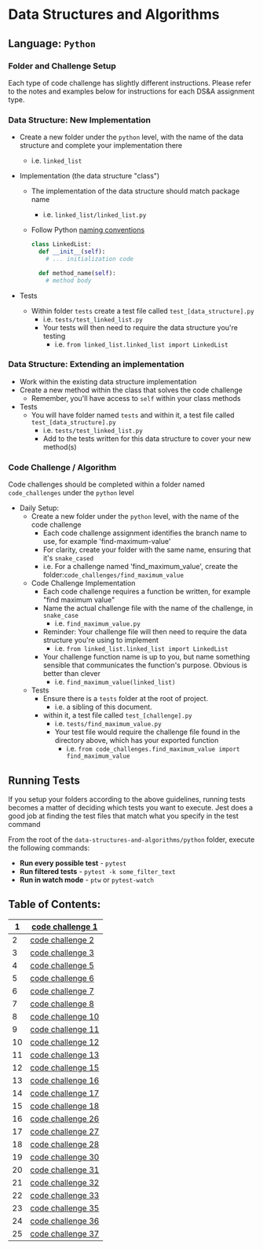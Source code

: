 # Data Structures and Algorithms

## Language: `Python`

### Folder and Challenge Setup

Each type of code challenge has slightly different instructions. Please refer to the notes and examples below for instructions for each DS&A assignment type.

### Data Structure: New Implementation

- Create a new folder under the `python` level, with the name of the data structure and complete your implementation there
  - i.e. `linked_list`
- Implementation (the data structure "class")
  - The implementation of the data structure should match package name
    - i.e. `linked_list/linked_list.py`
  - Follow Python [naming conventions](https://www.python.org/dev/peps/pep-0008/#naming-conventions)

    ```python
    class LinkedList:
      def __init__(self):
        # ... initialization code

      def method_name(self):
        # method body
    ```

- Tests
  - Within folder `tests` create a test file called `test_[data_structure].py`
    - i.e. `tests/test_linked_list.py`
    - Your tests will then need to require the data structure you're testing
      - i.e. `from linked_list.linked_list import LinkedList`

### Data Structure: Extending an implementation

- Work within the existing data structure implementation
- Create a new method within the class that solves the code challenge
  - Remember, you'll have access to `self` within your class methods
- Tests
  - You will have folder named `tests` and within it, a test file called `test_[data_structure].py`
    - i.e. `tests/test_linked_list.py`
    - Add to the tests written for this data structure to cover your new method(s)

### Code Challenge / Algorithm

Code challenges should be completed within a folder named `code_challenges` under the `python` level

- Daily Setup:
  - Create a new folder under the `python` level, with the name of the code challenge
    - Each code challenge assignment identifies the branch name to use, for example 'find-maximum-value'
    - For clarity, create your folder with the same name, ensuring that it's `snake_cased`
    - i.e. For a challenge named 'find_maximum_value', create the folder:`code_challenges/find_maximum_value`
  - Code Challenge Implementation
    - Each code challenge requires a function be written, for example "find maximum value"
    - Name the actual challenge file with the name of the challenge, in `snake_case`
      - i.e. `find_maximum_value.py`
    - Reminder: Your challenge file will then need to require the data structure you're using to implement
      - i.e. `from linked_list.linked_list import LinkedList`
    - Your challenge function name is up to you, but name something sensible that communicates the function's purpose. Obvious is better than clever
      - i.e. `find_maximum_value(linked_list)`
  - Tests
    - Ensure there is a `tests` folder at the root of project.
      - i.e. a sibling of this document.
    - within it, a test file called `test_[challenge].py`
      - i.e. `tests/find_maximum_value.py`
      - Your test file would require the challenge file found in the directory above, which has your exported function
        - i.e. `from code_challenges.find_maximum_value import find_maximum_value`

## Running Tests

If you setup your folders according to the above guidelines, running tests becomes a matter of deciding which tests you want to execute.  Jest does a good job at finding the test files that match what you specify in the test command

From the root of the `data-structures-and-algorithms/python` folder, execute the following commands:

- **Run every possible test** - `pytest`
- **Run filtered tests** - `pytest -k some_filter_text`
- **Run in watch mode** - `ptw` or `pytest-watch`

## Table of Contents:
1|[code challenge 1](code_challenges/array_reverse)
-|-------
2|[code challenge 2](code_challenges/arrayShift)
3|[code challenge 3](code_challenges/array_binary_search)
4|[code challenge 5](Data_Structures/linked_list/README.md)
5|[code challenge 6](Data_Structures/linked_list/README2.md)
6|[code challenge 7](Data_Structures/linked_list/README3.md)
7|[code challenge 8](code_challenges/zipLists/README.md)
8|[code challenge 10](stacks_and_queues/README.md)
9|[code challenge 11](code_challenges/queue_with_stacks/README.md)
10|[code challenge 12](code_challenges/fifo_animal_shelter/README.md)
11|[code challenge 13](code_challenges/multi_bracket_validation/README.md)
12|[code challenge 15](tree/README.md)
13|[code challenge 16](tree/README_two.md)
14|[code challenge 17](code_challenges/BinaryTree/README.md)
15|[code challenge 18](code_challenges/fizz_buzz_tree/README.md)
16|[code challenge 26](code_challenges/Insertion_sort/README.md)
17|[code challenge 27](code_challenges/Merge_Sort/README.md)
18|[code challenge 28](code_challenges/Quick_sort/README.md)
19|[code challenge 30](hashtable/README.md)
20|[code challenge 31](code_challenges/repeated_word/README.md)
21|[code challenge 32](code_challenges/tree_intersection/README.md)
22|[code challenge 33](code_challenges/hashmap_left_join/README.md)
23|[code challenge 35](graph/README.md)
24|[code challenge 36](graph/README.md)
25|[code challenge 37](graph/README.md)
